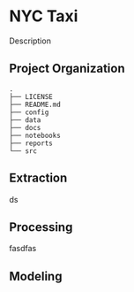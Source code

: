 NYC Taxi
==============================

Description

## Project Organization

    .        
    ├── LICENSE
    ├── README.md        
    ├── config
    ├── data    
    ├── docs
    ├── notebooks
    ├── reports    
    └── src        

## Extraction

ds

## Processing

fasdfas

## Modeling

